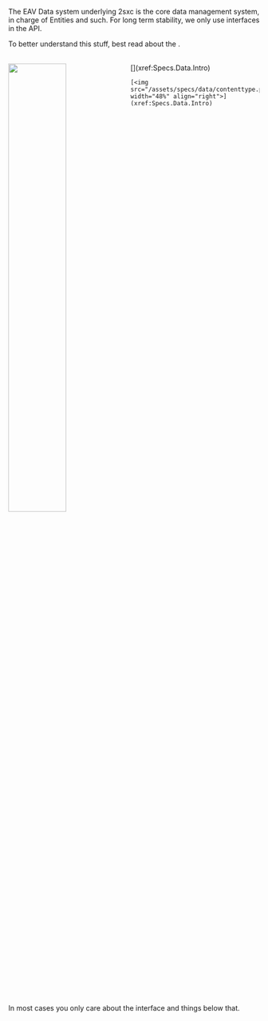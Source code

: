 ﻿---
uid: ToSic.Eav.Data
---

The EAV Data system underlying 2sxc is the core data management system, in charge of Entities and such. For long term stability, we only use interfaces in the API. 

To better understand this stuff, best read about the [](xref:Specs.Data.Intro).

<br>

<div style="display: inline-block;">
	[<img src="/assets/specs/data/entity.png" width="48%" align="left">](xref:Specs.Data.Intro)

	[<img src="/assets/specs/data/contenttype.png" width="48%" align="right">](xref:Specs.Data.Intro)
</div>

<br>

In most cases you only care about the [](xref:ToSic.Eav.Data.IEntity) interface and things below that.
